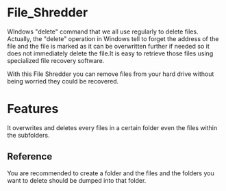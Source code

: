 
# File_Shredder

WIndows "delete" command that we all use regularly to delete files. Actually, the "delete" operation in Windows tell to forget the address of the file and the file is marked as it can be overwritten further if needed so it does not immediately delete the file.It is easy to retrieve those files using specialized file recovery software.

With this File Shredder you can remove files from your hard drive without being worried they could be recovered.


# Features

It overwrites and deletes every files in a certain folder even the files within the subfolders.
## Reference

You are recommended to create a folder and the files and the folders you want to delete should be dumped into that folder.